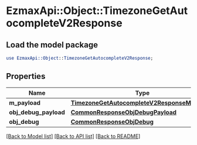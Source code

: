 # EzmaxApi::Object::TimezoneGetAutocompleteV2Response

## Load the model package
```perl
use EzmaxApi::Object::TimezoneGetAutocompleteV2Response;
```

## Properties
Name | Type | Description | Notes
------------ | ------------- | ------------- | -------------
**m_payload** | [**TimezoneGetAutocompleteV2ResponseMPayload**](TimezoneGetAutocompleteV2ResponseMPayload.md) |  | 
**obj_debug_payload** | [**CommonResponseObjDebugPayload**](CommonResponseObjDebugPayload.md) |  | [optional] 
**obj_debug** | [**CommonResponseObjDebug**](CommonResponseObjDebug.md) |  | [optional] 

[[Back to Model list]](../README.md#documentation-for-models) [[Back to API list]](../README.md#documentation-for-api-endpoints) [[Back to README]](../README.md)


